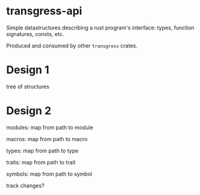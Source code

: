 # transgress-api

Simple datastructures describing a rust program's interface: types, function signatures, consts, etc.

Produced and consumed by other `transgress` crates.

# Design 1

tree of structures

# Design 2

modules:
map from path to module

macros:
map from path to macro

types:
map from path to type

traits:
map from path to trait

symbols:
map from path to symbol

track changes?

